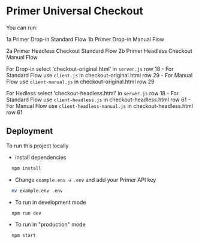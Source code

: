 # Primer Universal Checkout

You can run:


1a Primer Drop-in Standard Flow
1b Primer Drop-in Manual Flow

2a Primer Headless Checkout Standard Flow
2b Primer Headless Checkout Manual Flow

For Drop-in select 'checkout-original.html' in `server.js` row 18
    - For Standard Flow use `client.js`  in checkout-original.html row 29
    - For Manual Flow use `client-manual.js` in checkout-original.html row 29

For Hedless select 'checkout-headless.html' in `server.js` row 18
    - For Standard Flow use `client-headless.js`  in checkout-headless.html row 61
    - For Manual Flow use `client-headless-manual.js` in checkout-headless.html row 61


## Deployment

To run this project locally 

- install dependencies

```bash
  npm install
```

- Change `example.env` -> `.env` and add your Primer API key

```bash
  mv example.env .env
```

- To run in development mode 

```bash
  npm run dev
```

- To run in "production" mode

```bash
  npm start
```
